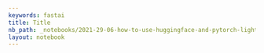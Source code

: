 ```yaml
---
keywords: fastai
title: Title
nb_path: _notebooks/2021-29-06-how-to-use-huggingface-and-pytorch-lightning-on-sagemaker.ipynb
layout: notebook
---
```


<!--
#################################################
### THIS FILE WAS AUTOGENERATED! DO NOT EDIT! ###
#################################################
# file to edit: _notebooks/2021-29-06-how-to-use-huggingface-and-pytorch-lightning-on-sagemaker.ipynb
-->

<div class="container" id="notebook-container">
        
</div>
 

